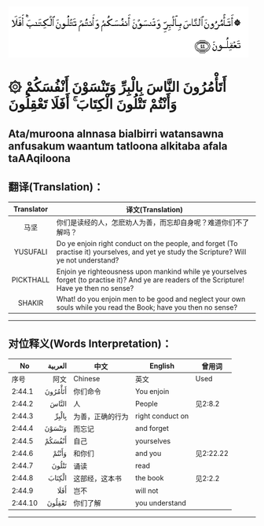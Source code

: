 ![002:044](images/002_044.gif)

#  ۞ أَتَأْمُرُونَ النَّاسَ بِالْبِرِّ وَتَنْسَوْنَ أَنْفُسَكُمْ وَأَنْتُمْ تَتْلُونَ الْكِتَابَ ۚ أَفَلَا تَعْقِلُونَ 

## Ata/muroona alnnasa bialbirri watansawna anfusakum waantum tatloona alkitaba afala taAAqiloona

## 翻译(Translation)：

| Translator | 译文(Translation)                                            |
| :--------: | ------------------------------------------------------------ |
|    马坚    | 你们是读经的人，怎麽劝人为善，而忘却自身呢？难道你们不了解吗？ |
|  YUSUFALI  | Do ye enjoin right conduct on the people, and forget (To practise it) yourselves, and yet ye study the Scripture? Will ye not understand? |
| PICKTHALL  | Enjoin ye righteousness upon mankind while ye yourselves forget (to practise it)? And ye are readers of the Scripture! Have ye then no sense? |
|   SHAKIR   | What! do you enjoin men to be good and neglect your own souls while you read the Book; have you then no sense? |

---

## 对位释义(Words Interpretation)：

| No      | العربية | 中文             | English          | 曾用词    |
| ------- | ------: | ---------------- | ---------------- | --------- |
| 序号    |    阿文 | Chinese          | 英文             | Used      |
| 2:44.1  | أَتَأْمُرُونَ | 你们命令         | You enjoin       |           |
| 2:44.2  |   النَّاسَ | 人               | People           | 见2:8.2   |
| 2:44.3  |   بِالْبِرِّ | 为善，正确的行为 | right conduct on |           |
| 2:44.4  |  وَتَنْسَوْنَ | 而忘记           | and forget       |           |
| 2:44.5  |  أَنْفُسَكُمْ | 自己             | yourselves       |           |
| 2:44.6  |   وَأَنْتُمْ | 和你们           | and you          | 见2:22.22 |
| 2:44.7  |   تَتْلُونَ | 诵读             | read             |           |
| 2:44.8  |  الْكِتَابَ | 这部经，这本书   | the book         | 见2:2.2   |
| 2:44.9  |    أَفَلَا | 岂不             | will not         |           |
| 2:44.10 |  تَعْقِلُونَ | 你们了解         | you understand   |           |

---
